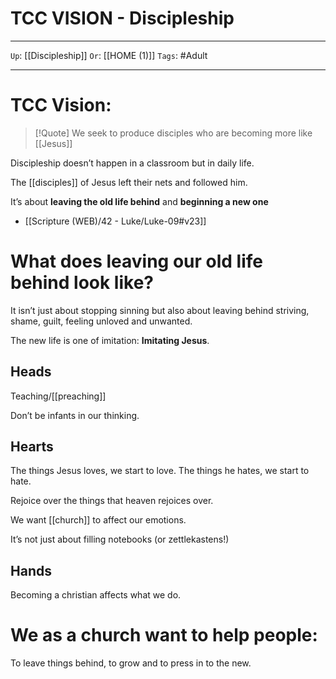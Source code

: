 # TCC VISION - Discipleship

---

`Up`: [[Discipleship]] `Or`: [[HOME (1)]] `Tags`: #Adult

---

# TCC Vision:

> [!Quote] We seek to produce disciples who are becoming more like [[Jesus]]
> 

Discipleship doesn’t happen in a classroom but in daily life.

The [[disciples]] of Jesus left their nets and followed him.

It’s about **leaving the old life behind** and **beginning a new one**

- [[Scripture (WEB)/42 - Luke/Luke-09#v23]]

# What does leaving our old life behind look like?

It isn’t just about stopping sinning but also about leaving behind striving, shame, guilt, feeling unloved and unwanted.

The new life is one of imitation: **Imitating Jesus**.

## Heads

Teaching/[[preaching]]

Don’t be infants in our thinking.

## Hearts

The things Jesus loves, we start to love. The things he hates, we start to hate.

Rejoice over the things that heaven rejoices over.

We want [[church]] to affect our emotions.

It’s not just about filling notebooks (or zettlekastens!)

## Hands

Becoming a christian affects what we do.

# We as a church want to help people:

To leave things behind, to grow and to press in to the new.
